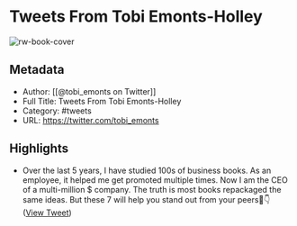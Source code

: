 # Tweets From Tobi Emonts-Holley

![rw-book-cover](https://pbs.twimg.com/profile_images/1813662788142718976/smaNudNl.jpg)

## Metadata
- Author: [[@tobi_emonts on Twitter]]
- Full Title: Tweets From Tobi Emonts-Holley
- Category: #tweets
- URL: https://twitter.com/tobi_emonts

## Highlights
- Over the last 5 years, I have studied 100s of business books.
  As an employee, it helped me get promoted multiple times. Now I am the CEO of a multi-million $ company.
  The truth is most books repackaged the same ideas.
  But these 7 will help you stand out from your peers🧵👇 ([View Tweet](https://twitter.com/tobi_emonts/status/1496533584911478786))
